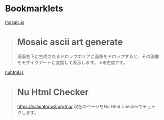 # Bookmarklets

[mosaic.js](javascript:(()=>{var%20S%3Dnew%20CSSStyleSheet%3BS.replaceSync(%22%5Cn.dialog%20%7B%5Cn%20%20position%3A%20fixed%3B%5Cn%20%20max-width%3A%20200px%3B%5Cn%20%20width%3A%20100%25%3B%5Cn%20%20height%3A%20240px%3B%5Cn%20%20background-color%3A%20%23fff%3B%5Cn%20%20border%3A%201px%20solid%20%23ccc%3B%5Cn%20%20z-index%3A%201000%3B%5Cn%20%20bottom%3A%200%3B%5Cn%20%20right%3A%200%3B%5Cn%20%20border-radius%3A%204px%3B%5Cn%20%20display%3A%20flex%3B%5Cn%20%20flex-direction%3A%20column%3B%5Cn%7D%5Cn.preview-dialog%20%7B%5Cn%20%20z-index%3A%201100%3B%5Cn%20%20position%3A%20fixed%3B%5Cn%20%20top%3A%2050%25%3B%5Cn%20%20left%3A%2050%25%3B%5Cn%20%20transform%3A%20translate(-50%25%2C%20-50%25)%3B%5Cn%20%20max-width%3A%201200px%3B%5Cn%20%20max-height%3A%201000px%3B%5Cn%20%20width%3A%20100vw%3B%5Cn%20%20height%3A%20100vh%3B%5Cn%20%20background-color%3A%20%23fff%3B%5Cn%20%20border%3A%201px%20solid%20%23ccc%3B%5Cn%20%20border-radius%3A%204px%3B%5Cn%20%20display%3A%20none%3B%5Cn%20%20flex-direction%3A%20column%3B%5Cn%7D%20%20%5Cn.preview-dialog%5Bdata-fullsize%3D'true'%5D%20%7B%5Cn%20%20max-width%3A%20none%3B%5Cn%20%20max-height%3A%20none%3B%5Cn%7D%5Cn.preview-dialog%5Bdata-open%3D'true'%5D%20%7B%5Cn%20%20display%3A%20flex%3B%5Cn%7D%5Cn.selects%20%7B%5Cn%20%20display%3A%20flex%3B%5Cn%20%20flex%3A%201%3B%5Cn%20%20flex-direction%3A%20row%3B%5Cn%20%20align-items%3A%20center%3B%5Cn%20%20justify-content%3A%20flex-start%3B%5Cn%20%20gap%3A%2016px%3B%5Cn%7D%5Cn.scale%20%7B%5Cn%20%20flex%3A%201%3B%5Cn%7D%5Cn.control%20%7B%5Cn%20%20display%3A%20flex%3B%5Cn%20%20flex-direction%3A%20row%3B%5Cn%20%20align-items%3A%20center%3B%5Cn%20%20justify-content%3A%20space-between%3B%5Cn%20%20height%3A%2020px%3B%5Cn%20%20padding%3A%200%208px%5Cn%20%20gap%3A%2016px%3B%5Cn%7D%5Cn.output%20%7B%5Cn%20%20overflow%3A%20auto%3B%5Cn%20%20background-color%3A%20%23011627%3B%5Cn%20%20color%3A%20%23d6deeb%3B%5Cn%7D%5Cn.display-area%20%7B%5Cn%20%20display%3A%20flex%3B%5Cn%20%20flex-direction%3A%20row%3B%5Cn%20%20align-items%3A%20center%3B%5Cn%20%20justify-content%3A%20space-between%3B%5Cn%20%20height%3A%2020px%3B%5Cn%20%20padding%3A%200%208px%5Cn%7D%5Cn.paragraph%20%7B%5Cn%20%20margin%3A%200%3B%5Cn%20%20padding%3A%200%3B%5Cn%20%20font-size%3A%2014px%3B%5Cn%7D%5Cn.control-button%20%7B%5Cn%20%20background-color%3A%20inherit%3B%5Cn%20%20border%3A%20none%3B%5Cn%20%20cursor%3A%20pointer%3B%5Cn%20%20padding%3A%200%3B%5Cn%7D%5Cn.menu%20%7B%5Cn%20%20background-color%3A%20inherit%3B%5Cn%20%20border%3A%20none%3B%5Cn%20%20cursor%3A%20pointer%3B%5Cn%20%20padding%3A%200%3B%5Cn%7D%5Cn.droparea%20%7B%5Cn%20%20flex%3A%201%3B%5Cn%20%20display%3A%20flex%3B%5Cn%20%20padding%3A%208px%3B%5Cn%20%20justify-content%3A%20center%3B%5Cn%20%20align-items%3A%20center%3B%5Cn%7D%5Cn.droparea-inner%20%7B%5Cn%20%20border%3A%202px%20dashed%20%23ccc%3B%5Cn%20%20pointer-events%3A%20none%3B%5Cn%20%20flex%3A%201%3B%5Cn%20%20text-align%3A%20center%3B%5Cn%20%20min-height%3A%20100%25%3B%5Cn%20%20display%3A%20flex%3B%5Cn%20%20align-items%3A%20center%3B%5Cn%20%20justify-content%3A%20center%3B%5Cn%7D%5Cn%22)%3Bvar%20k%3D%5B%22%24%24%22%2C%22%40%40%22%2C%22BB%22%2C%22%25%25%22%2C%2288%22%2C%22%26%26%22%2C%22WW%22%2C%22MM%22%2C%22%23%23%22%2C%22**%22%2C%22oo%22%2C%22aa%22%2C%22hh%22%2C%22kk%22%2C%22bb%22%2C%22dd%22%2C%22pp%22%2C%22qq%22%2C%22ww%22%2C%22mm%22%2C%22ZZ%22%2C%22OO%22%2C%2200%22%2C%22QQ%22%2C%22LL%22%2C%22CC%22%2C%22JJ%22%2C%22UU%22%2C%22YY%22%2C%22XX%22%2C%22zz%22%2C%22cc%22%2C%22vv%22%2C%22uu%22%2C%22nn%22%2C%22xx%22%2C%22rr%22%2C%22jj%22%2C%22ff%22%2C%22tt%22%2C%22%2F%2F%22%2C%22%5C%5C%5C%5C%22%2C%22%7C%7C%22%2C%22((%22%2C%22))%22%2C%2211%22%2C%22%7B%7B%22%2C%22%7D%7D%22%2C%22%5B%5B%22%2C%22%5D%5D%22%2C%22%3F%3F%22%2C%22--%22%2C%22__%22%2C%22%2B%2B%22%2C%22~~%22%2C%22%3C%3C%22%2C%22%3E%3E%22%2C%22ii%22%2C%22!!%22%2C%22ll%22%2C%22II%22%2C%22%3B%3B%22%2C%22%3A%3A%22%2C%22%2C%2C%22%2C'%22%22'%2C%22%5E%5E%22%2C%22%60%60%22%2C%22''%22%2C%22..%22%2C%22%20%20%22%5D%2CC%3D(()%3D%3E%7Blet%20e%3Dnew%20Map%2Cn%3D()%3D%3E%7B%7D%3Breturn%7Bset%3A(t%2Ca)%3D%3E%7Be.set(t%2Ca)%2Cn()%7D%2Cgenerate%3A(n%2Ct)%3D%3E%7Blet%20a%3De.get(n)%3Bif(a)return%20M(a%2Ct)%7D%2Cnames%3A()%3D%3Ee.keys()%2ConSet%3Ae%3D%3E%7Bn%3De%7D%7D%7D)()%2CD%3D(e%2Cn)%3D%3E%7Blet%20t%3Dnull%3Breturn(...a)%3D%3E%7Bt%7C%7C(t%3DsetTimeout((()%3D%3E%7Be(...a)%2Ct%3Dnull%7D)%2Cn))%7D%7D%2CM%3D(e%2Cn)%3D%3E%7Blet%7Bdata%3At%2Cwidth%3Aa%2Cheight%3Al%7D%3De%2Cd%3Ddocument.createElement(%22pre%22)%3Bd.style.fontFamily%3D%22monospace%22%2Cd.style.fontSize%3D%2210px%22%2Cd.style.lineHeight%3D%2210px%22%3Bfor(let%20e%3D0%3Be%3Cl%3Be%2B%3Dn)%7Blet%20l%3D%22%22%3Bfor(let%20d%3D0%3Bd%3Ca%3Bd%2B%3Dn)%7Blet%20i%3D0%3Bfor(let%20l%3D0%3Bl%3Cn%3Bl%2B%2B)for(let%20o%3D0%3Bo%3Cn%3Bo%2B%2B)%7Bi%2B%3Dt%5B4*((e%2Bl)*a%2B(d%2Bo))%5D%7Dlet%20o%3Di%2F(n*n)%2Cr%3DMath.floor(o*k.length%2F256)%3Bl%2B%3Dk%5Br%5D%7Dlet%20i%3Ddocument.createElement(%22span%22)%3Bi.textContent%3Dl%2Cd.appendChild(i)%2Cd.appendChild(document.createElement(%22br%22))%7Dreturn%20d%7D%2CI%3De%3D%3E%7Blet%20n%3DArray.from(C.names())%3Bfor(%3Be.firstChild%3B)e.removeChild(e.firstChild)%3Bfor(let%20t%20of%20n)%7Blet%20n%3Ddocument.createElement(%22option%22)%3Bn.value%3Dt%2Cn.textContent%3Dt%2Ce.appendChild(n)%7D%7D%2CT%3D()%3D%3E%7Blet%20e%3Ddocument.createElement(%22div%22)%2Cn%3De.attachShadow(%7Bmode%3A%22open%22%7D)%3Bn.adoptedStyleSheets%3D%5BS%5D%3Blet%20t%3Ddocument.createElement(%22div%22)%3Bt.classList.add(%22dialog%22)%3Blet%20a%3Ddocument.createElement(%22div%22)%3Ba.classList.add(%22display-area%22)%3Blet%20l%3Ddocument.createElement(%22p%22)%3Bl.classList.add(%22paragraph%22)%2Cl.textContent%3D%22images%3A%200%22%3Blet%20d%3Ddocument.createElement(%22button%22)%3Bd.classList.add(%22menu%22)%2Cd.textContent%3D%22%7CM%7C%22%2Ca.appendChild(l)%2Ca.appendChild(d)%2Ct.appendChild(a)%3Blet%20i%3Ddocument.createElement(%22div%22)%3Bi.classList.add(%22droparea%22)%2Ci.draggable%3D!0%3Blet%20o%3Ddocument.createElement(%22div%22)%3Bo.classList.add(%22droparea-inner%22)%2Co.textContent%3D%22Drop%20image%20files%20here%22%2Ci.appendChild(o)%3Blet%20r%3Ddocument.createElement(%22div%22)%3Br.classList.add(%22preview-dialog%22)%2Cr.dataset.open%3D%22false%22%3Blet%20s%3Ddocument.createElement(%22select%22)%2Cc%3Ddocument.createElement(%22input%22)%2Cp%3Ddocument.createElement(%22div%22)%2Cm%3Ddocument.createElement(%22div%22)%2Cu%3Ddocument.createElement(%22button%22)%3Bu.textContent%3D%22X%22%2Cu.classList.add(%22control-button%22)%3Blet%20h%3Ddocument.createElement(%22button%22)%3Bh.textContent%3D%22%5B%20%5D%22%2Ch.classList.add(%22control-button%22)%3Blet%20f%3Ddocument.createElement(%22div%22)%3Bc.type%3D%22range%22%2Cc.value%3D%2210%22%2Cc.step%3D%221%22%2Cc.min%3D%221%22%2Cc.classList.add(%22scale%22)%2Cp.classList.add(%22control%22)%2Cf.classList.add(%22output%22)%2Cc.classList.add(%22scale%22)%2Cm.classList.add(%22selects%22)%2CI(s)%2CC.onSet((()%3D%3E%7BI(s)%2Cl.textContent%3D%60images%3A%20%24%7BArray.from(C.names()).length%7D%60%7D))%2Cm.appendChild(s)%2Cm.appendChild(c)%2Cp.appendChild(m)%2Cp.appendChild(h)%2Cp.appendChild(u)%2Cr.appendChild(p)%2Cr.appendChild(f)%3Blet%20g%3DD(((e%2Cn)%3D%3E%7Blet%20t%3DC.generate(e%2Cn)%3Bif(t)%7Bfor(%3Bf.firstChild%3B)f.removeChild(f.firstChild)%3Bf.appendChild(t)%7D%7D)%2C1e3)%3Bs.onchange%3D()%3D%3E%7Bg(s.value%2CNumber.parseInt(c.value))%7D%2Cc.oninput%3D()%3D%3E%7Bg(s.value%2CNumber.parseInt(c.value))%7D%2Cd.onclick%3D()%3D%3E%7Br.dataset.open%3D%22true%22%3D%3D%3Dr.dataset.open%3F%22false%22%3A%22true%22%2Cg(s.value%2CNumber.parseInt(c.value))%7D%2Cu.onclick%3D()%3D%3E%7Br.dataset.open%3D%22false%22%7D%2Ch.onclick%3D()%3D%3E%7Br.dataset.fullsize%3D%22true%22%3D%3D%3Dr.dataset.fullsize%3F%22false%22%3A%22true%22%7D%2Ci.ondrop%3Dasync%20e%3D%3E%7Bif(console.log(e)%2Ce.preventDefault()%2Ce.stopPropagation()%2Ce.dataTransfer)for(let%20n%3D0%3Bn%3Ce.dataTransfer.items.length%3Bn%2B%2B)%7Blet%20t%3De.dataTransfer.items%5Bn%5D%3Bif(%22file%22!%3D%3Dt.kind%7C%7C!t.type.startsWith(%22image%22))continue%3Blet%20a%3Dt.getAsFile()%2Cl%3Ddocument.createElement(%22canvas%22)%2Cd%3Dl.getContext(%222d%22)%3Bif(!a%7C%7C!d)continue%3Blet%20i%3Dawait%20a.arrayBuffer()%2Co%3Dnew%20Blob(%5Bi%5D%2C%7Btype%3Aa.type%7D)%2Cr%3Dnew%20Image%3Br.src%3DURL.createObjectURL(o)%2Cr.onload%3D()%3D%3E%7Bl.width%3Dr.width%2Cl.height%3Dr.height%2Cd.drawImage(r%2C0%2C0)%2CC.set(a.name%2Cd.getImageData(0%2C0%2Cr.width%2Cr.height))%2CURL.revokeObjectURL(r.src)%7D%7D%7D%2Ci.ondragover%3De%3D%3E%7Be.preventDefault()%2Ce.stopPropagation()%7D%2Ct.appendChild(i)%2Cn.appendChild(t)%2Cn.appendChild(r)%2Cdocument.body.appendChild(e)%7D%3BT()%3B})())

> # Mosaic ascii art generate
> 画面右下に生成されるドロップエリアに画像をドロップすると、その画像をモザイクアートに変換して表示します。
> ※未完成です。

[nuhtml.js](javascript:(()=>{var%20o%3D%60%3C!DOCTYPE%20html%3E%3Chtml%20lang%3D%22ja%22%3E%24%7Bdocument.documentElement.innerHTML%7D%3C%2Fhtml%3E%60%2Ce%3Ddocument.createElement(%22form%22)%3Be.method%3D%22post%22%2Ce.action%3D%22https%3A%2F%2Fvalidator.w3.org%2Fnu%2F%22%2Ce.target%3D%22_blank%22%2Ce.enctype%3D%22multipart%2Fform-data%22%3Bvar%20t%3Ddocument.createElement(%22input%22)%3Bt.type%3D%22hidden%22%2Ct.name%3D%22showsource%22%2Ct.value%3D%22yes%22%2Ce.appendChild(t)%3Bvar%20n%3Ddocument.createElement(%22input%22)%3Bfor(n.type%3D%22hidden%22%2Cn.name%3D%22content%22%2Cn.value%3Do%2Ce.appendChild(n)%2Cdocument.body.appendChild(e)%2Ce.submit()%3Be.firstChild%3B)e.removeChild(e.firstChild)%3Bdocument.body.removeChild(e)%3B})())

> # Nu Html Checker
> https://validator.w3.org/nu/
> 現在のページをNu Html Checkerでチェックします。

